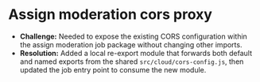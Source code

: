 # Assign moderation cors proxy

- **Challenge:** Needed to expose the existing CORS configuration within the assign moderation job package without changing other imports.
- **Resolution:** Added a local re-export module that forwards both default and named exports from the shared `src/cloud/cors-config.js`, then updated the job entry point to consume the new module.
